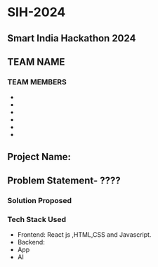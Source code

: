 # SIH-2024

## Smart India Hackathon 2024

## TEAM NAME

### TEAM MEMBERS

-
-
-
-
-
-

## Project Name:

###

## Problem Statement- ????

### Solution Proposed

### Tech Stack Used

- Frontend: React js ,HTML,CSS and Javascript.
- Backend:
- App
- AI
